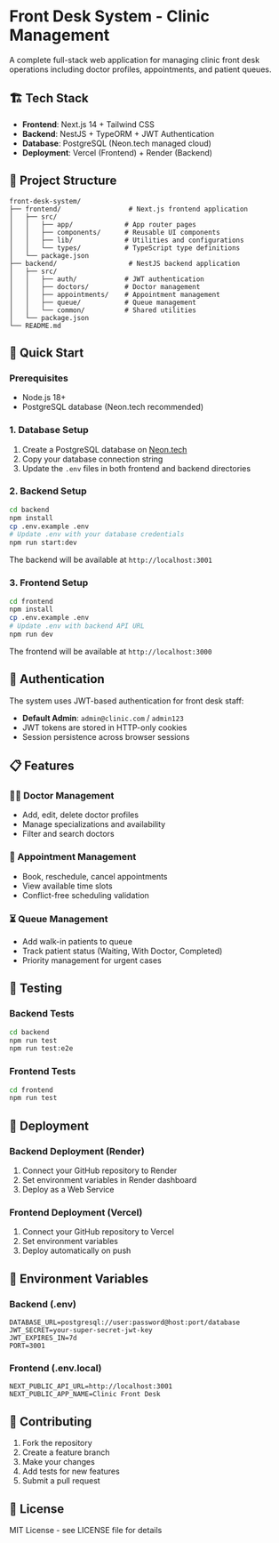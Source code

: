 # Front Desk System - Clinic Management

A complete full-stack web application for managing clinic front desk operations including doctor profiles, appointments, and patient queues.

## 🏗️ Tech Stack

- **Frontend**: Next.js 14 + Tailwind CSS
- **Backend**: NestJS + TypeORM + JWT Authentication
- **Database**: PostgreSQL (Neon.tech managed cloud)
- **Deployment**: Vercel (Frontend) + Render (Backend)

## 📁 Project Structure

```
front-desk-system/
├── frontend/                 # Next.js frontend application
│   ├── src/
│   │   ├── app/             # App router pages
│   │   ├── components/      # Reusable UI components
│   │   ├── lib/             # Utilities and configurations
│   │   └── types/           # TypeScript type definitions
│   └── package.json
├── backend/                  # NestJS backend application
│   ├── src/
│   │   ├── auth/            # JWT authentication
│   │   ├── doctors/         # Doctor management
│   │   ├── appointments/    # Appointment management
│   │   ├── queue/           # Queue management
│   │   └── common/          # Shared utilities
│   └── package.json
└── README.md
```

## 🚀 Quick Start

### Prerequisites

- Node.js 18+ 
- PostgreSQL database (Neon.tech recommended)

### 1. Database Setup

1. Create a PostgreSQL database on [Neon.tech](https://neon.tech)
2. Copy your database connection string
3. Update the `.env` files in both frontend and backend directories

### 2. Backend Setup

```bash
cd backend
npm install
cp .env.example .env
# Update .env with your database credentials
npm run start:dev
```

The backend will be available at `http://localhost:3001`

### 3. Frontend Setup

```bash
cd frontend
npm install
cp .env.example .env
# Update .env with backend API URL
npm run dev
```

The frontend will be available at `http://localhost:3000`

## 🔐 Authentication

The system uses JWT-based authentication for front desk staff:

- **Default Admin**: `admin@clinic.com` / `admin123`
- JWT tokens are stored in HTTP-only cookies
- Session persistence across browser sessions

## 📋 Features

### 👩‍⚕️ Doctor Management
- Add, edit, delete doctor profiles
- Manage specializations and availability
- Filter and search doctors

### 📅 Appointment Management
- Book, reschedule, cancel appointments
- View available time slots
- Conflict-free scheduling validation

### ⏳ Queue Management
- Add walk-in patients to queue
- Track patient status (Waiting, With Doctor, Completed)
- Priority management for urgent cases

## 🧪 Testing

### Backend Tests
```bash
cd backend
npm run test
npm run test:e2e
```

### Frontend Tests
```bash
cd frontend
npm run test
```

## 🚀 Deployment

### Backend Deployment (Render)
1. Connect your GitHub repository to Render
2. Set environment variables in Render dashboard
3. Deploy as a Web Service

### Frontend Deployment (Vercel)
1. Connect your GitHub repository to Vercel
2. Set environment variables
3. Deploy automatically on push

## 📝 Environment Variables

### Backend (.env)
```
DATABASE_URL=postgresql://user:password@host:port/database
JWT_SECRET=your-super-secret-jwt-key
JWT_EXPIRES_IN=7d
PORT=3001
```

### Frontend (.env.local)
```
NEXT_PUBLIC_API_URL=http://localhost:3001
NEXT_PUBLIC_APP_NAME=Clinic Front Desk
```

## 🤝 Contributing

1. Fork the repository
2. Create a feature branch
3. Make your changes
4. Add tests for new features
5. Submit a pull request

## 📄 License

MIT License - see LICENSE file for details 
